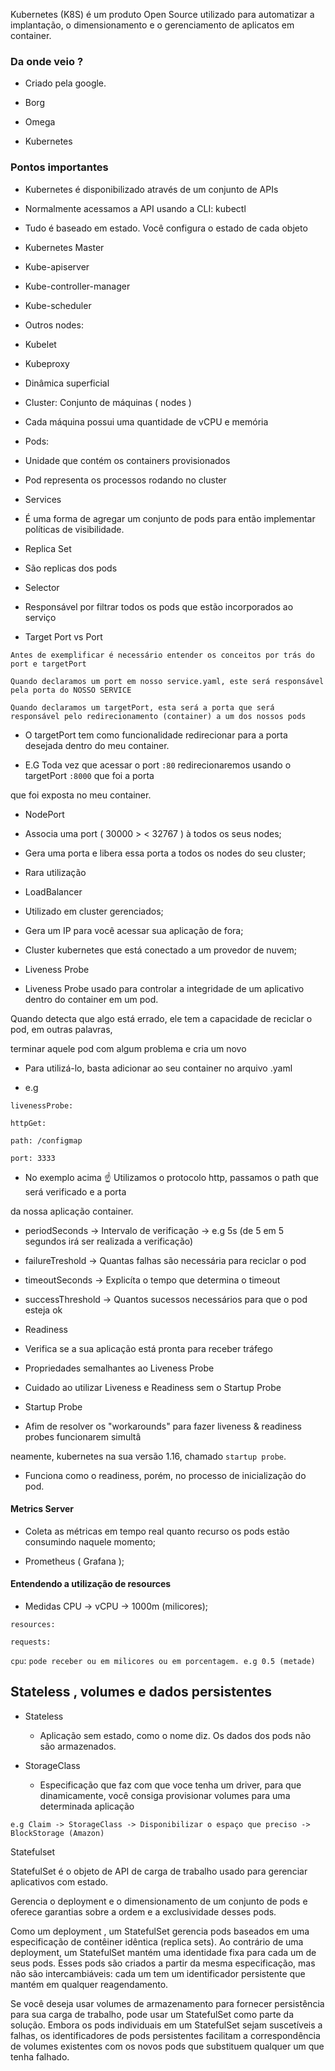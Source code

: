 Kubernetes (K8S) é um produto Open Source utilizado para automatizar a implantação, o dimensionamento e o gerenciamento de aplicatos em container.

### Da onde veio ?

- Criado pela google.

- Borg

- Omega

- Kubernetes

  

### Pontos importantes

- Kubernetes é disponibilizado através de um conjunto de APIs

- Normalmente acessamos a API usando a CLI: kubectl

- Tudo é baseado em estado. Você configura o estado de cada objeto

- Kubernetes Master

- Kube-apiserver

- Kube-controller-manager

- Kube-scheduler

- Outros nodes:

- Kubelet

- Kubeproxy

- Dinâmica superficial

- Cluster: Conjunto de máquinas ( nodes )

- Cada máquina possui uma quantidade de vCPU e memória

  

- Pods:

- Unidade que contém os containers provisionados

- Pod representa os processos rodando no cluster

  

- Services

- É uma forma de agregar um conjunto de pods para então implementar políticas de visibilidade.

  

- Replica Set

- São replicas dos pods

  

- Selector

- Responsável por filtrar todos os pods que estão incorporados ao serviço

  

- Target Port vs Port

`Antes de exemplificar é necessário entender os conceitos por trás do port e targetPort`

`Quando declaramos um port em nosso service.yaml, este será responsável pela porta do NOSSO SERVICE`

  

`Quando declaramos um targetPort, esta será a porta que será responsável pelo redirecionamento (container) a um dos nossos pods`

  

- O targetPort tem como funcionalidade redirecionar para a porta desejada dentro do meu container.

- E.G Toda vez que acessar o port `:80` redirecionaremos usando o targetPort `:8000` que foi a porta

que foi exposta no meu container.

  

- NodePort

- Associa uma port ( 30000 > < 32767 ) à todos os seus nodes;

- Gera uma porta e libera essa porta a todos os nodes do seu cluster;

- Rara utilização

  
  

- LoadBalancer

- Utilizado em cluster gerenciados;

- Gera um IP para você acessar sua aplicação de fora;

- Cluster kubernetes que está conectado a um provedor de nuvem;

  

- Liveness Probe

  

- Liveness Probe usado para controlar a integridade de um aplicativo dentro do container em um pod.

Quando detecta que algo está errado, ele tem a capacidade de reciclar o pod, em outras palavras,

terminar aquele pod com algum problema e cria um novo

  

- Para utilizá-lo, basta adicionar ao seu container no arquivo .yaml

- e.g

`livenessProbe:`

`httpGet:`

`path: /configmap`

`port: 3333`

  

- No exemplo acima ☝️ Utilizamos o protocolo http, passamos o path que será verificado e a porta

da nossa aplicação container.

  

- periodSeconds -> Intervalo de verificação -> e.g 5s (de 5 em 5 segundos irá ser realizada a verificação)

- failureTreshold -> Quantas falhas são necessária para reciclar o pod

- timeoutSeconds -> Explicíta o tempo que determina o timeout

- successThreshold -> Quantos sucessos necessários para que o pod esteja ok

  
  

- Readiness

- Verifica se a sua aplicação está pronta para receber tráfego

- Propriedades semalhantes ao Liveness Probe

- Cuidado ao utilizar Liveness e Readiness sem o Startup Probe

  

- Startup Probe

- Afim de resolver os "workarounds" para fazer liveness & readiness probes funcionarem simultâ

neamente, kubernetes na sua versão 1.16, chamado `startup probe`.

- Funciona como o readiness, porém, no processo de inicialização do pod.

  
  

#### Metrics Server

  

- Coleta as métricas em tempo real quanto recurso os pods estão consumindo naquele momento;

- Prometheus ( Grafana );

  

#### Entendendo a utilização de resources

  

- Medidas CPU -> vCPU -> 1000m (milicores);

`resources:`

`requests:`

`cpu`: `pode receber ou em milicores ou em porcentagem. e.g 0.5 (metade)`



## Stateless , volumes e dados persistentes

- Stateless 
	- Aplicação sem estado, como o nome diz. Os dados dos pods não são armazenados. 

-  StorageClass
	-  Especificação que faz com que voce tenha um driver, para que dinamicamente, você consiga provisionar volumes para uma determinada aplicação

`e.g Claim -> StorageClass -> Disponibilizar o espaço que preciso -> BlockStorage (Amazon) `


Statefulset

StatefulSet é o objeto de API de carga de trabalho usado para gerenciar aplicativos com estado.

Gerencia o deployment e o dimensionamento de um conjunto de pods e oferece garantias sobre a ordem e a exclusividade desses pods.

Como um deployment , um StatefulSet gerencia pods baseados em uma especificação de contêiner idêntica (replica sets). Ao contrário de uma deployment, um StatefulSet mantém uma identidade fixa para cada um de seus pods. Esses pods são criados a partir da mesma especificação, mas não são intercambiáveis: cada um tem um identificador persistente que mantém em qualquer reagendamento.

Se você deseja usar volumes de armazenamento para fornecer persistência para sua carga de trabalho, pode usar um StatefulSet como parte da solução. Embora os pods individuais em um StatefulSet sejam suscetíveis a falhas, os identificadores de pods persistentes facilitam a correspondência de volumes existentes com os novos pods que substituem qualquer um que tenha falhado.



